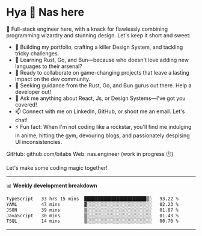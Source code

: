# Hya 👋 Nas here

👋 Full-stack engineer here, with a knack for flawlessly combining programming wizardry and stunning design. Let's keep it short and sweet:

- 🔭 Building my portfolio, crafting a killer Design System, and tackling tricky challenges.
- 🌱 Learning Rust, Go, and Bun—because who doesn't love adding new languages to their arsenal?
- 👯 Ready to collaborate on game-changing projects that leave a lasting impact on the dev community.
- 🤔 Seeking guidance from the Rust, Go, and Bun gurus out there. Help a developer out!
- 💬 Ask me anything about React, Js, or Design Systems—I've got you covered!
- 📫 Connect with me on LinkedIn, GitHub, or shoot me an email. Let's chat!
- ⚡ Fun fact: When I'm not coding like a rockstar, you'll find me indulging in anime, hitting the gym, devouring blogs, and passionately despising UI inconsistencies.

GitHub: github.com/bitabs
Web: nas.engineer (work in progress 🕒)

Let's make some coding magic together!

-------
📊 **Weekly development breakdown**
<!--START_SECTION:waka-->

```txt
TypeScript   33 hrs 15 mins  ███████████████████████▒░   93.22 %
YAML         47 mins         ▓░░░░░░░░░░░░░░░░░░░░░░░░   02.23 %
JSON         39 mins         ▒░░░░░░░░░░░░░░░░░░░░░░░░   01.87 %
JavaScript   30 mins         ▒░░░░░░░░░░░░░░░░░░░░░░░░   01.43 %
TSQL         14 mins         ▒░░░░░░░░░░░░░░░░░░░░░░░░   00.70 %
```

<!--END_SECTION:waka-->
-------
